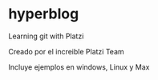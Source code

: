 # hyperblog
Learning git with Platzi


Creado por el increible Platzi Team 

Incluye ejemplos en windows, Linux y Max

